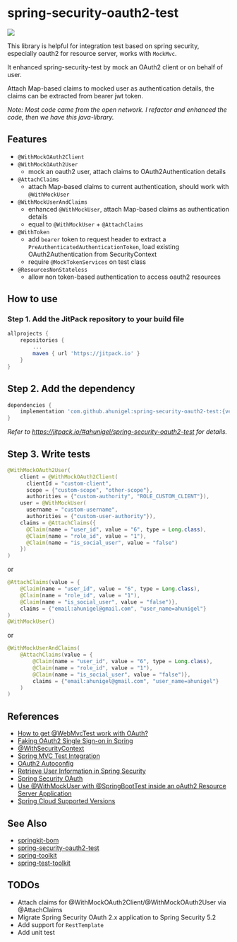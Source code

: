 # spring-security-oauth2-test
[![](https://jitpack.io/v/ahunigel/spring-security-oauth2-test.svg)](https://jitpack.io/#ahunigel/spring-security-oauth2-test)

This library is helpful for integration test based on spring security, especially oauth2 for resource server, works 
with `MockMvc`.

It enhanced spring-security-test by mock an OAuth2 client or on behalf of user.

Attach Map-based claims to mocked user as authentication details, the claims can be extracted from bearer jwt token.

_Note: Most code came from the open network. I refactor and enhanced the code, then we have this java-library._

## Features
- `@WithMockOAuth2Client`
- `@WithMockOAuth2User`
    - mock an oauth2 user, attach claims to OAuth2Authentication details
- `@AttachClaims`
    - attach Map-based claims to current authentication, should work with `@WithMockUser`
- `@WithMockUserAndClaims`
    - enhanced `@WithMockUser`, attach Map-based claims as authentication details
    - equal to `@WithMockUser` + `@AttachClaims`
- `@WithToken`
    - add `bearer` token to request header to extract a `PreAuthenticatedAuthenticationToken`,
    load existing OAuth2Authentication from SecurityContext
    - require `@MockTokenServices` on test class
- `@ResourcesNonStateless`
    - allow non token-based authentication to access oauth2 resources

## How to use

### Step 1. Add the JitPack repository to your build file
```groovy
allprojects {
    repositories {
        ...
        maven { url 'https://jitpack.io' }
    }
}
```
## Step 2. Add the dependency
```groovy
dependencies {
    implementation 'com.github.ahunigel:spring-security-oauth2-test:{version}'
}
```
_Refer to https://jitpack.io/#ahunigel/spring-security-oauth2-test for details._

## Step 3. Write tests
```java
@WithMockOAuth2User(
    client = @WithMockOAuth2Client(
      clientId = "custom-client",
      scope = {"custom-scope", "other-scope"},
      authorities = {"custom-authority", "ROLE_CUSTOM_CLIENT"}),
    user = @WithMockUser(
      username = "custom-username",
      authorities = {"custom-user-authority"}),
    claims = @AttachClaims({
      @Claim(name = "user_id", value = "6", type = Long.class),
      @Claim(name = "role_id", value = "1"),
      @Claim(name = "is_social_user", value = "false")
    })
)
```
or
```java
@AttachClaims(value = {
    @Claim(name = "user_id", value = "6", type = Long.class),
    @Claim(name = "role_id", value = "1"),
    @Claim(name = "is_social_user", value = "false")},
    claims = {"email:ahunigel@gmail.com", "user_name=ahunigel"}
)
@WithMockUser()
```
or
```java
@WithMockUserAndClaims(
    @AttachClaims(value = {
        @Claim(name = "user_id", value = "6", type = Long.class),
        @Claim(name = "role_id", value = "1"),
        @Claim(name = "is_social_user", value = "false")},
        claims = {"email:ahunigel@gmail.com", "user_name=ahunigel"}
    )
)
```

## References
- [How to get @WebMvcTest work with OAuth?](https://stackoverflow.com/questions/48540152/how-to-get-webmvctest-work-with-oauth)
- [Faking OAuth2 Single Sign-on in Spring](http://engineering.pivotal.io/post/faking_oauth_sso/)
- [@WithSecurityContext](https://docs.spring.io/spring-security/site/docs/current/reference/html/test-method.html#test-method-withsecuritycontext)
- [Spring MVC Test Integration](https://docs.spring.io/spring-security/site/docs/current/reference/html/test-mockmvc.html)
- [OAuth2 Autoconfig](https://docs.spring.io/spring-security-oauth2-boot/docs/current/reference/htmlsingle/)
- [Retrieve User Information in Spring Security](https://www.baeldung.com/get-user-in-spring-security)
- [Spring Security OAuth](https://projects.spring.io/spring-security-oauth/docs/Home.html)
- [Use @WithMockUser with @SpringBootTest inside an oAuth2 Resource Server Application](https://stackoverflow.com/questions/41824885/use-withmockuser-with-springboottest-inside-an-oauth2-resource-server-applic)
- [Spring Cloud Supported Versions](https://github.com/spring-cloud/spring-cloud-release/wiki/Supported-Versions)

## See Also
- [springkit-bom](https://github.com/ahunigel/springkit-bom)
- [spring-security-oauth2-test](https://github.com/ahunigel/spring-security-oauth2-test)
- [spring-toolkit](https://github.com/ahunigel/spring-toolkit)
- [spring-test-toolkit](https://github.com/ahunigel/spring-test-toolkit)

## TODOs

- Attach claims for @WithMockOAuth2Client/@WithMockOAuth2User via @AttachClaims 
- Migrate Spring Security OAuth 2.x application to Spring Security 5.2
- Add support for `RestTemplate`
- Add unit test
